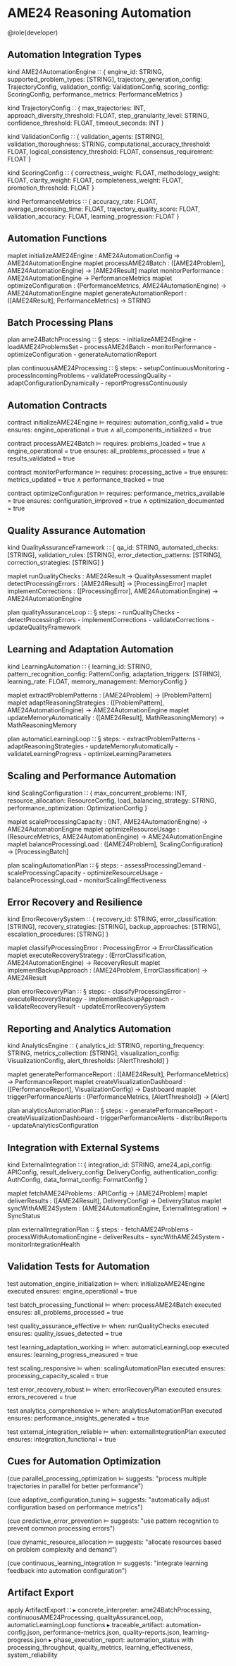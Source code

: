 # AME24 Reasoning Automation

@role(developer)

## Automation Integration Types

kind AME24AutomationEngine ∷ {
  engine_id: STRING,
  supported_problem_types: [STRING],
  trajectory_generation_config: TrajectoryConfig,
  validation_config: ValidationConfig,
  scoring_config: ScoringConfig,
  performance_metrics: PerformanceMetrics
}

kind TrajectoryConfig ∷ {
  max_trajectories: INT,
  approach_diversity_threshold: FLOAT,
  step_granularity_level: STRING,
  confidence_threshold: FLOAT,
  timeout_seconds: INT
}

kind ValidationConfig ∷ {
  validation_agents: [STRING],
  validation_thoroughness: STRING,
  computational_accuracy_threshold: FLOAT,
  logical_consistency_threshold: FLOAT,
  consensus_requirement: FLOAT
}

kind ScoringConfig ∷ {
  correctness_weight: FLOAT,
  methodology_weight: FLOAT,
  clarity_weight: FLOAT,
  completeness_weight: FLOAT,
  promotion_threshold: FLOAT
}

kind PerformanceMetrics ∷ {
  accuracy_rate: FLOAT,
  average_processing_time: FLOAT,
  trajectory_quality_score: FLOAT,
  validation_accuracy: FLOAT,
  learning_progression: FLOAT
}

## Automation Functions

maplet initializeAME24Engine : AME24AutomationConfig → AME24AutomationEngine
maplet processAME24Batch : ([AME24Problem], AME24AutomationEngine) → [AME24Result]
maplet monitorPerformance : AME24AutomationEngine → PerformanceMetrics
maplet optimizeConfiguration : (PerformanceMetrics, AME24AutomationEngine) → AME24AutomationEngine
maplet generateAutomationReport : ([AME24Result], PerformanceMetrics) → STRING

## Batch Processing Plans

plan ame24BatchProcessing ∷
  § steps:
    - initializeAME24Engine
    - loadAME24ProblemsSet
    - processAME24Batch
    - monitorPerformance
    - optimizeConfiguration
    - generateAutomationReport

plan continuousAME24Processing ∷
  § steps:
    - setupContinuousMonitoring
    - processIncomingProblems
    - validateProcessingQuality
    - adaptConfigurationDynamically
    - reportProgressContinuously

## Automation Contracts

contract initializeAME24Engine ⊨
  requires: automation_config_valid = true
  ensures: engine_operational = true ∧ all_components_initialized = true

contract processAME24Batch ⊨
  requires: problems_loaded = true ∧ engine_operational = true
  ensures: all_problems_processed = true ∧ results_validated = true

contract monitorPerformance ⊨
  requires: processing_active = true
  ensures: metrics_updated = true ∧ performance_tracked = true

contract optimizeConfiguration ⊨
  requires: performance_metrics_available = true
  ensures: configuration_improved = true ∧ optimization_documented = true

## Quality Assurance Automation

kind QualityAssuranceFramework ∷ {
  qa_id: STRING,
  automated_checks: [STRING],
  validation_rules: [STRING],
  error_detection_patterns: [STRING],
  correction_strategies: [STRING]
}

maplet runQualityChecks : AME24Result → QualityAssessment
maplet detectProcessingErrors : [AME24Result] → [ProcessingError]
maplet implementCorrections : ([ProcessingError], AME24AutomationEngine) → AME24AutomationEngine

plan qualityAssuranceLoop ∷
  § steps:
    - runQualityChecks
    - detectProcessingErrors
    - implementCorrections
    - validateCorrections
    - updateQualityFramework

## Learning and Adaptation Automation

kind LearningAutomation ∷ {
  learning_id: STRING,
  pattern_recognition_config: PatternConfig,
  adaptation_triggers: [STRING],
  learning_rate: FLOAT,
  memory_management: MemoryConfig
}

maplet extractProblemPatterns : [AME24Problem] → [ProblemPattern]
maplet adaptReasoningStrategies : ([ProblemPattern], AME24AutomationEngine) → AME24AutomationEngine
maplet updateMemoryAutomatically : ([AME24Result], MathReasoningMemory) → MathReasoningMemory

plan automaticLearningLoop ∷
  § steps:
    - extractProblemPatterns
    - adaptReasoningStrategies
    - updateMemoryAutomatically
    - validateLearningProgress
    - optimizeLearningParameters

## Scaling and Performance Automation

kind ScalingConfiguration ∷ {
  max_concurrent_problems: INT,
  resource_allocation: ResourceConfig,
  load_balancing_strategy: STRING,
  performance_optimization: OptimizationConfig
}

maplet scaleProcessingCapacity : (INT, AME24AutomationEngine) → AME24AutomationEngine
maplet optimizeResourceUsage : (ResourceMetrics, AME24AutomationEngine) → AME24AutomationEngine
maplet balanceProcessingLoad : ([AME24Problem], ScalingConfiguration) → [ProcessingBatch]

plan scalingAutomationPlan ∷
  § steps:
    - assessProcessingDemand
    - scaleProcessingCapacity
    - optimizeResourceUsage
    - balanceProcessingLoad
    - monitorScalingEffectiveness

## Error Recovery and Resilience

kind ErrorRecoverySystem ∷ {
  recovery_id: STRING,
  error_classification: [STRING],
  recovery_strategies: [STRING],
  backup_approaches: [STRING],
  escalation_procedures: [STRING]
}

maplet classifyProcessingError : ProcessingError → ErrorClassification
maplet executeRecoveryStrategy : (ErrorClassification, AME24AutomationEngine) → RecoveryResult
maplet implementBackupApproach : (AME24Problem, ErrorClassification) → AME24Result

plan errorRecoveryPlan ∷
  § steps:
    - classifyProcessingError
    - executeRecoveryStrategy
    - implementBackupApproach
    - validateRecoveryResult
    - updateErrorRecoverySystem

## Reporting and Analytics Automation

kind AnalyticsEngine ∷ {
  analytics_id: STRING,
  reporting_frequency: STRING,
  metrics_collection: [STRING],
  visualization_config: VisualizationConfig,
  alert_thresholds: [AlertThreshold]
}

maplet generatePerformanceReport : ([AME24Result], PerformanceMetrics) → PerformanceReport
maplet createVisualizationDashboard : ([PerformanceReport], VisualizationConfig) → Dashboard
maplet triggerPerformanceAlerts : (PerformanceMetrics, [AlertThreshold]) → [Alert]

plan analyticsAutomationPlan ∷
  § steps:
    - generatePerformanceReport
    - createVisualizationDashboard
    - triggerPerformanceAlerts
    - distributReports
    - updateAnalyticsConfiguration

## Integration with External Systems

kind ExternalIntegration ∷ {
  integration_id: STRING,
  ame24_api_config: APIConfig,
  result_delivery_config: DeliveryConfig,
  authentication_config: AuthConfig,
  data_format_config: FormatConfig
}

maplet fetchAME24Problems : APIConfig → [AME24Problem]
maplet deliverResults : ([AME24Result], DeliveryConfig) → DeliveryStatus
maplet syncWithAME24System : (AME24AutomationEngine, ExternalIntegration) → SyncStatus

plan externalIntegrationPlan ∷
  § steps:
    - fetchAME24Problems
    - processWithAutomationEngine
    - deliverResults
    - syncWithAME24System
    - monitorIntegrationHealth

## Validation Tests for Automation

test automation_engine_initialization ⊨
  when: initializeAME24Engine executed
  ensures: engine_operational = true

test batch_processing_functional ⊨
  when: processAME24Batch executed
  ensures: all_problems_processed = true

test quality_assurance_effective ⊨
  when: runQualityChecks executed
  ensures: quality_issues_detected = true

test learning_adaptation_working ⊨
  when: automaticLearningLoop executed
  ensures: learning_progress_measured = true

test scaling_responsive ⊨
  when: scalingAutomationPlan executed
  ensures: processing_capacity_scaled = true

test error_recovery_robust ⊨
  when: errorRecoveryPlan executed
  ensures: errors_recovered = true

test analytics_comprehensive ⊨
  when: analyticsAutomationPlan executed
  ensures: performance_insights_generated = true

test external_integration_reliable ⊨
  when: externalIntegrationPlan executed
  ensures: integration_functional = true

## Cues for Automation Optimization

(cue parallel_processing_optimization ⊨ suggests: "process multiple trajectories in parallel for better performance")

(cue adaptive_configuration_tuning ⊨ suggests: "automatically adjust configuration based on performance metrics")

(cue predictive_error_prevention ⊨ suggests: "use pattern recognition to prevent common processing errors")

(cue dynamic_resource_allocation ⊨ suggests: "allocate resources based on problem complexity and demand")

(cue continuous_learning_integration ⊨ suggests: "integrate learning feedback into automation configuration")

## Artifact Export

apply ArtifactExport ∷
  ▸ concrete_interpreter: ame24BatchProcessing, continuousAME24Processing, qualityAssuranceLoop, automaticLearningLoop functions
  ▸ traceable_artifact: automation-config.json, performance-metrics.json, quality-reports.json, learning-progress.json
  ▸ phase_execution_report: automation_status with processing_throughput, quality_metrics, learning_effectiveness, system_reliability